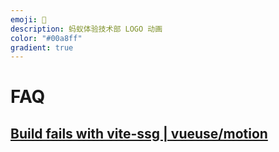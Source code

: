 ```yaml
---
emoji: 🐜
description: 蚂蚁体验技术部 LOGO 动画
color: "#00a8ff"
gradient: true
---
```


# FAQ

## [Build fails with vite-ssg | vueuse/motion](https://github.com/vueuse/motion/issues/12)

